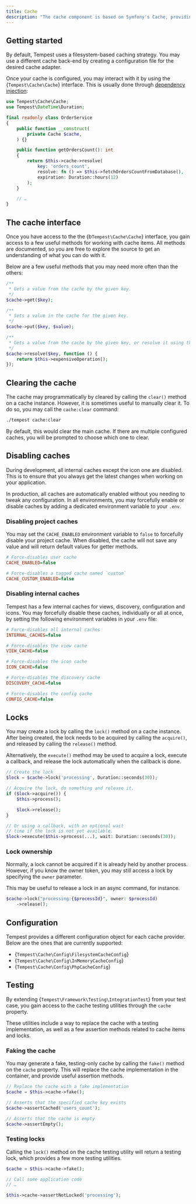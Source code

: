 ```yaml
---
title: Cache
description: "The cache component is based on Symfony's Cache, providing access to many different adapters through a convenient, simple interface."
---
```


## Getting started

By default, Tempest uses a filesystem-based caching strategy. You may use a different cache back-end by creating a configuration file for the desired cache adapter.

<!-- For instance, you may use Redis as your cache back-end by creating a `cache.config.php` file returning an instance of {b`Tempest\Cache\Config\RedisCacheConfig`}:

```php app/cache.config.php
return new RedisCacheConfig(
    host: env('REDIS_HOST', default: '127.0.0.1'),
    port: env('REDIS_PORT', default: 6379),
    username: env('REDIS_USERNAME'),
    password: env('REDIS_PASSWORD'),
);
```

In this example, the Redis credentials are specified in the `.env`, so a different bucket and credentials can be configured depending on the environment. Of course, you may use different, more specific environment variables if needed. -->

Once your cache is configured, you may interact with it by using the {`Tempest\Cache\Cache`} interface. This is usually done through [dependency injection](../1-essentials/05-container.md#injecting-dependencies):

```php app/OrderService.php
use Tempest\Cache\Cache;
use Tempest\DateTime\Duration;

final readonly class OrderService
{
    public function __construct(
        private Cache $cache,
    ) {}

    public function getOrdersCount(): int
    {
        return $this->cache->resolve(
            key: 'orders_count',
            resolve: fn () => $this->fetchOrdersCountFromDatabase(),
            expiration: Duration::hours(12)
        );
    }

    // …
}
```

## The cache interface

Once you have access to the the {b`Tempest\Cache\Cache`} interface, you gain access to a few useful methods for working with cache items. All methods are documented, so you are free to explore the source to get an understanding of what you can do with it.

Below are a few useful methods that you may need more often than the others:

```php
/**
 * Gets a value from the cache by the given key.
 */
$cache->get($key);

/**
 * Sets a value in the cache for the given key.
 */
$cache->put($key, $value);

/**
 * Gets a value from the cache by the given key, or resolve it using the given callback.
 */
$cache->resolve($key, function () {
    return $this->expensiveOperation();
});
```

## Clearing the cache

The cache may programmatically by cleared by calling the `clear()` method on a cache instance. However, it is sometimes useful to manually clear it. To do so, you may call the `cache:clear` command:

```sh
./tempest cache:clear
```

By default, this would clear the main cache. If there are multiple configured caches, you will be prompted to choose which one to clear.

## Disabling caches

During development, all internal caches except the icon one are disabled. This is to ensure that you always get the latest changes when working on your application.

In production, all caches are automatically enabled without you needing to tweak any configuration. In all environments, you may forcefully enable or disable caches by adding a dedicated environment variable to your `.env`.

### Disabling project caches

You may set the `CACHE_ENABLED` environment variable to `false` to forcefully disable your project cache. When disabled, the cache will not save any value and will return default values for getter methods.

```ini .env
# Force-disables user cache
CACHE_ENABLED=false

# Force-disables a tagged cache named `custom`
CACHE_CUSTOM_ENABLED=false
```

### Disabling internal caches

Tempest has a few internal caches for views, discovery, configuration and icons. You may forcefully disable these caches, individually or all at once, by setting the following environment variables in your `.env` file:

```ini .env
# Force-disables all internal caches
INTERNAL_CACHES=false

# Force-disables the view cache
VIEW_CACHE=false

# Force-disables the icon cache
ICON_CACHE=false

# Force-disables the discovery cache
DISCOVERY_CACHE=false

# Force-disables the config cache
CONFIG_CACHE=false
```

## Locks

You may create a lock by calling the `lock()` method on a cache instance. After being created, the lock needs to be acquired by calling the `acquire()`, and released by calling the `release()` method.

Alternatively, the `execute()` method may be used to acquire a lock, execute a callback, and release the lock automatically when the callback is done.

```php
// Create the lock
$lock = $cache->lock('processing', Duration::seconds(30));

// Acquire the lock, do something and release it.
if ($lock->acquire()) {
    $this->process();

    $lock->release();
}

// Or using a callback, with an optional wait
// time if the lock is not yet available.
$lock->execute($this->process(...), wait: Duration::seconds(30));
```

### Lock ownership

Normally, a lock cannot be acquired if it is already held by another process. However, if you know the owner token, you may still access a lock by specifying the `owner` parameter.

This may be useful to release a lock in an async command, for instance.

```php
$cache->lock("processing:{$processId}", owner: $processId)
    ->release();
```

## Configuration

Tempest provides a different configuration object for each cache provider. Below are the ones that are currently supported:

- {`Tempest\Cache\Config\FilesystemCacheConfig`}
- {`Tempest\Cache\Config\InMemoryCacheConfig`}
- {`Tempest\Cache\Config\PhpCacheConfig`}

<!-- - {`Tempest\Cache\Config\RedisCacheConfig`}
- {`Tempest\Cache\Config\PredisCacheConfig`}
- {`Tempest\Cache\Config\ValkeyCacheConfig`} -->

## Testing

By extending {`Tempest\Framework\Testing\IntegrationTest`} from your test case, you gain access to the cache testing utilities through the `cache` property.

These utilities include a way to replace the cache with a testing implementation, as well as a few assertion methods related to cache items and locks.

### Faking the cache

You may generate a fake, testing-only cache by calling the `fake()` method on the `cache` property. This will replace the cache implementation in the container, and provide useful assertion methods.

```php
// Replace the cache with a fake implementation
$cache = $this->cache->fake();

// Asserts that the specified cache key exists
$cache->assertCached('users_count');

// Asserts that the cache is empty
$cache->assertEmpty();
```

### Testing locks

Calling the `lock()` method on the cache testing utility will return a testing lock, which provides a few more testing utilities.

```php
$cache = $this->cache->fake();

// Call some application code
// …

$this->cache->assertNotLocked('processing');
```
